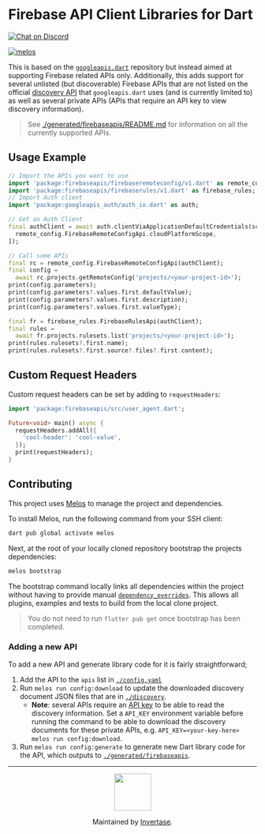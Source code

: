 # Firebase API Client Libraries for Dart

<a href="https://invertase.link/discord">
  <img src="https://img.shields.io/discord/295953187817521152.svg?style=flat-square&colorA=7289da&label=Chat%20on%20Discord" alt="Chat on Discord">
</a>

[![melos](https://img.shields.io/badge/maintained%20with-melos-f700ff.svg?style=flat-square)](https://github.com/invertase/melos)

This is based on the [`googleapis.dart`](https://github.com/google/googleapis.dart) repository but instead aimed at supporting Firebase related APIs only. Additionally, this adds support for several unlisted (but discoverable) Firebase APIs that are not listed on the official [discovery API](https://discovery.googleapis.com/discovery/v1/apis) that `googleapis.dart` uses (and is currently limited to) as well as several private APIs (APIs that require an API key to view discovery information).

> See [./generated/firebaseapis/README.md](./generated/firebaseapis/README.md) for information on all the currently supported APIs.

## Usage Example

```dart
// Import the APIs you want to use
import 'package:firebaseapis/firebaseremoteconfig/v1.dart' as remote_config;
import 'package:firebaseapis/firebaserules/v1.dart' as firebase_rules;
// Import Auth client
import 'package:googleapis_auth/auth_io.dart' as auth;

// Get an Auth Client
final authClient = await auth.clientViaApplicationDefaultCredentials(scopes: [
  remote_config.FirebaseRemoteConfigApi.cloudPlatformScope,
]);

// Call some APIs
final rc = remote_config.FirebaseRemoteConfigApi(authClient);
final config =
  await rc.projects.getRemoteConfig('projects/<your-project-id>');
print(config.parameters);
print(config.parameters?.values.first.defaultValue);
print(config.parameters?.values.first.description);
print(config.parameters?.values.first.valueType);

final fr = firebase_rules.FirebaseRulesApi(authClient);
final rules =
  await fr.projects.rulesets.list('projects/<your-project-id>');
print(rules.rulesets?.first.name);
print(rules.rulesets?.first.source?.files?.first.content);
```

## Custom Request Headers

Custom request headers can be set by adding to `requestHeaders`:

```dart
import 'package:firebaseapis/src/user_agent.dart';

Future<void> main() async {
  requestHeaders.addAll({
    'cool-header': 'cool-value',
  });
  print(requestHeaders);
}
```

## Contributing

This project uses [Melos](https://github.com/invertase/melos) to manage the project and dependencies.

To install Melos, run the following command from your SSH client:

```bash
dart pub global activate melos
```

Next, at the root of your locally cloned repository bootstrap the projects dependencies:

```bash
melos bootstrap
```

The bootstrap command locally links all dependencies within the project without having to
provide manual [`dependency_overrides`](https://dart.dev/tools/pub/pubspec). This allows all
plugins, examples and tests to build from the local clone project.

> You do not need to run `flutter pub get` once bootstrap has been completed.

### Adding a new API

To add a new API and generate library code for it is fairly straightforward;

1.  Add the API to the `apis` list in [`./config.yaml`](config.yaml)
2.  Run `melos run config:download` to update the downloaded discovery document JSON files that are in [`./discovery`](discovery).
    - **Note**: several APIs require an [API key](https://cloud.google.com/docs/authentication/api-keys) to be able to read the discovery information. Set a `API_KEY` environment variable before running the command to be able to download the discovery documents for these private APIs, e.g. `API_KEY=<your-key-here> melos run config:download`.
3.  Run `melos run config:generate` to generate new Dart library code for the API, which outputs to [`./generated/firebaseapis`](generated/firebaseapis).

---

<p align="center">
  <a href="https://invertase.io/?utm_source=readme&utm_medium=footer&utm_campaign=firebaseapis">
    <img width="75px" src="https://static.invertase.io/assets/invertase/invertase-rounded-avatar.png">
  </a>
  <p align="center">
    Maintained by <a href="https://invertase.io/?utm_source=readme&utm_medium=footer&utm_campaign=firebaseapis">Invertase</a>.
  </p>
</p>
